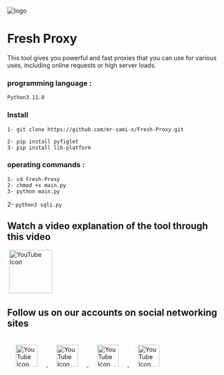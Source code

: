 ![logo](https://files.catbox.moe/f2kdoe.png)

# Fresh Proxy
This tool gives you powerful and fast proxies that you can use for various uses, including online requests or high server loads.‍

### programming language : 
```Python3.11.0```


### Install 
```
1- git clone https://github.com/mr-sami-x/Fresh-Proxy.git

2- pip install pyfiglet
3- pip install lib-platform
```
### operating commands :
```
1- cd Fresh-Proxy
2- chmod +x main.py
3- python main.py 
```

2- ```python3 sqli.py ```

## Watch a video explanation of the tool through this video
‍
<a href="https://www.youtube.com/watch?v=BSKVR8jOk00">
<img src="https://files.catbox.moe/ryxwko.png" alt="YouTube Icon" width="100" height="100">
</a>
## Follow us on our accounts on social networking sites

<a href="https://t.me/TYG_YE">
<img src="https://files.catbox.moe/m5nd8z.png" alt="YouTube Icon" width="50" height="50" style="padding: 20px;">
</a>


<a href="https://instagram.com/cyber_77k">
<img src="https://files.catbox.moe/8xflwb.png" alt="YouTube Icon" width="50" height="50" style="padding: 20px;">
</a>


<a href="https://twitter.com/Linux_ye">
<img src="https://files.catbox.moe/990e2b.png" alt="YouTube Icon" width="50" height="50" style="padding: 20px;">
</a>


<a href="https://www.youtube.com/@cyber_ye">
<img src="https://files.catbox.moe/0k70o4.png" alt="YouTube Icon" width="50" height="50" style="padding: 20px;">
</a>
